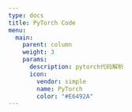 ```yaml
---
type: docs
title: PyTorch Code
menu:
  main:
    parent: column
    weight: 3
    params:
      description: pytorch代码解析
      icon:
        vendor: simple
        name: PyTorch
        color: "#E6492A"
---
```

